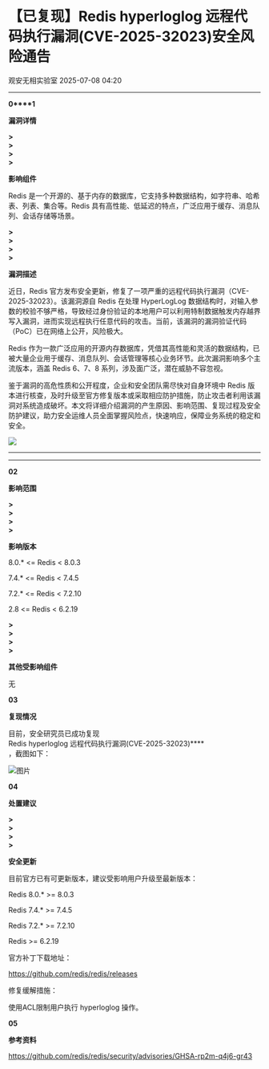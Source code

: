 #  【已复现】Redis hyperloglog 远程代码执行漏洞(CVE-2025-32023)安全风险通告  
 观安无相实验室   2025-07-08 04:20  
  
****  
**0****1**  
  
**漏洞详情**  
  
**>**  
**>**  
**>**  
**>**  
  
**影响组件**  
  
Redis 是一个开源的、基于内存的数据库，它支持多种数据结构，如字符串、哈希表、列表、集合等。Redis 具有高性能、低延迟的特点，广泛应用于缓存、消息队列、会话存储等场景。  
  
**>**  
**>**  
**>**  
**>**  
  
**漏洞描述**  
  
近日，Redis 官方发布安全更新，修复了一项严重的远程代码执行漏洞（CVE-2025-32023）。该漏洞源自 Redis 在处理 HyperLogLog 数据结构时，对输入参数的校验不够严格，导致经过身份验证的本地用户可以利用特制数据触发内存越界写入漏洞，进而实现远程执行任意代码的攻击。当前，该漏洞的漏洞验证代码（PoC）已在网络上公开，风险极大。  
  
Redis 作为一款广泛应用的开源内存数据库，凭借其高性能和灵活的数据结构，已被大量企业用于缓存、消息队列、会话管理等核心业务环节。此次漏洞影响多个主流版本，涵盖 Redis 6、7、8 系列，涉及面广泛，潜在威胁不容忽视。  
  
鉴于漏洞的高危性质和公开程度，企业和安全团队需尽快对自身环境中 Redis 版本进行核查，及时升级至官方修复版本或采取相应防护措施，防止攻击者利用该漏洞对系统造成破坏。本文将详细介绍漏洞的产生原因、影响范围、复现过程及安全防护建议，助力安全运维人员全面掌握风险点，快速响应，保障业务系统的稳定和安全。  
  
![](https://mmbiz.qpic.cn/sz_mmbiz_png/zPrcIyTHJ5xJVpJj02dNIQzr40k50plCibP27HLWm8wibDyFZ651rMDFXkXbQtY0rlUbic8gR83RWbkyG5I0rjibBw/640?wx_fmt=png&from=appmsg "")  
  
  
****  
****  
  
  
**02**  
  
**影响范围**  
  
**>**  
**>**  
**>**  
**>**  
  
**影响版本**  
  
8.0.* <= Redis < 8.0.3  
  
7.4.* <= Redis < 7.4.5  
  
7.2.* <= Redis < 7.2.10  
  
2.8 <= Redis < 6.2.19  
  
**>**  
**>**  
**>**  
**>**  
  
**其他受影响组件**  
  
无  
  
  
**03**  
  
**复现情况**  
  
目前，安全研究员已成功复现  
Redis hyperloglog 远程代码执行漏洞(CVE-2025-32023)****  
，截图如下：  
  
![图片](https://mmbiz.qpic.cn/mmbiz_png/EkibxOB3fs4ibD1RBVdq1wslmObQmqcVwPB2WicD7xP8EOJWUFFR38BKu5Lm0jx3lxgB06U91YibhLzDqeUmR3zOMA/640?wx_fmt=png&from=appmsg&tp=wxpic&wxfrom=5&wx_lazy=1 "")  
  
  
**04**  
  
**处置建议**  
  
**>**  
**>**  
**>**  
**>**  
  
**安全更新**  
  
目前官方已有可更新版本，建议受影响用户升级至最新版本：  
  
Redis 8.0.* >= 8.0.3  
  
Redis 7.4.* >= 7.4.5  
  
Redis 7.2.* >= 7.2.10  
  
Redis >= 6.2.19  
  
官方补丁下载地址：  
  
https://github.com/redis/redis/releases  
  
修复缓解措施：  
  
使用ACL限制用户执行 hyperloglog 操作。  
  
  
**05**  
  
**参考资料**  
  
https://github.com/redis/redis/security/advisories/GHSA-rp2m-q4j6-gr43  
  
